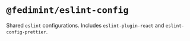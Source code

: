 # `@fedimint/eslint-config`

Shared `eslint` configurations. Includes `eslint-plugin-react` and `eslint-config-prettier`.
